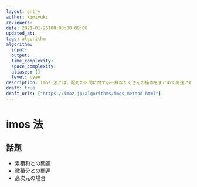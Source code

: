 ```yaml
---
layout: entry
author: kimiyuki
reviewers:
date: 2021-01-26T00:00:00+09:00
updated_at:
tags: algorithm
algorithm:
  input:
  output:
  time_complexity:
  space_complexity:
  aliases: []
  level: cyan
description: imos 法とは、配列の区間に対する一様なたくさんの操作をまとめて高速に処理するための手法のひとつ。先に操作の結果として起こる差分だけを書き込んでおき、後からまとめて累積和をとることにより操作を全体に作用させる。
draft: true
draft_urls: ["https://imoz.jp/algorithms/imos_method.html"]
---
```


# imos 法

## 話題

-   累積和との関連
-   微積分との関連
-   高次元の場合
